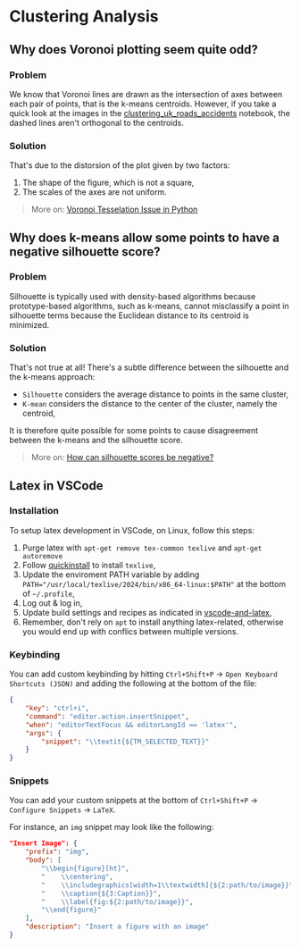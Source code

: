# Clustering Analysis
## Why does Voronoi plotting seem quite odd?
### Problem
We know that Voronoi lines are drawn as the intersection of axes between each pair of points, that is the k-means centroids. However, if you take a quick look at the images in the [clustering_uk_roads_accidents](/dataset/clustering_uk_roads_accidents.ipynb) notebook, the dashed lines aren't orthogonal to the centroids.


### Solution
That's due to the distorsion of the plot given by two factors:
1. The shape of the figure, which is not a square,
2. The scales of the axes are not uniform.

> More on: [Voronoi Tesselation Issue in Python](https://stackoverflow.com/a/66092805/19815002)

## Why does k-means allow some points to have a negative silhouette score?

### Problem
Silhouette is typically used with density-based algorithms because prototype-based algorithms, such as k-means, cannot misclassify a point in silhouette terms because the Euclidean distance to its centroid is minimized.

### Solution
That's not true at all! There's a subtle difference between the silhouette and the k-means approach: 
- `Silhouette` considers the average distance to points in the same cluster,
- `K-mean` considers the distance to the center of the cluster, namely the centroid,

It is therefore quite possible for some points to cause disagreement between the k-means and the silhouette score.

> More on: [How can silhouette scores be negative?](https://stackoverflow.com/a/66751204/19815002)

## Latex in VSCode

### Installation
To setup latex development in VSCode, on Linux, follow this steps:
1. Purge latex with `apt-get remove tex-common texlive` and `apt-get autoremove`
2. Follow [quickinstall](https://www.tug.org/texlive/quickinstall.html) to install `texlive`,
3. Update the enviroment PATH variable by adding `PATH="/usr/local/texlive/2024/bin/x86_64-linux:$PATH"` at the bottom of `~/.profile`,
4. Log out & log in,
5. Update build settings and recipes as indicated in [vscode-and-latex](https://mathjiajia.github.io/vscode-and-latex/),
6. Remember, don't rely on `apt` to install anything latex-related, otherwise you would end up with conflics between multiple versions.

### Keybinding
You can add custom keybinding by hitting `Ctrl+Shift+P` -> `Open Keyboard Shortcuts (JSON)` and adding the following at the bottom of the file:
```json
{
    "key": "ctrl+i",
    "command": "editor.action.insertSnippet",
    "when": "editorTextFocus && editorLangId == 'latex'",
    "args": {
        "snippet": "\\textit{${TM_SELECTED_TEXT}}"
    }
}
```

### Snippets
You can add your custom snippets at the bottom of `Ctrl+Shift+P` -> `Configure Snippets` -> `LaTeX`.

For instance, an `img` snippet may look like the following:

```json
"Insert Image": {
    "prefix": "img",
    "body": [
        "\\begin{figure}[ht]",
        "    \\centering",
        "    \\includegraphics[width=1\\textwidth]{${2:path/to/image}}",
        "    \\caption{${3:Caption}}",
        "    \\label{fig:${2:path/to/image}}",
        "\\end{figure}"
    ],
    "description": "Insert a figure with an image"
}
```